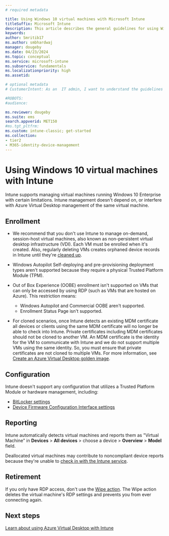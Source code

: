```yaml
---
# required metadata

title: Using Windows 10 virtual machines with Microsoft Intune
titleSuffix: Microsoft Intune
description: This article describes the general guidelines for using Windows 10 virtual machines with Microsoft Intune
keywords:
author: Smritib17  
ms.author: smbhardwaj
manager: dougeby
ms.date: 04/23/2024
ms.topic: conceptual
ms.service: microsoft-intune
ms.subservice: fundamentals
ms.localizationpriority: high
ms.assetid: 

# optional metadata
# CustomerIntent: As an  IT admin, I want to understand the guidelines for virtual machines running on Windows 10 enterprise so that I can manage the virtual machines running on Windows 10 Enterprise.

#ROBOTS:
#audience:

ms.reviewer: dougeby
ms.suite: ems
search.appverid: MET150
#ms.tgt_pltfrm:
ms.custom: intune-classic; get-started
ms.collection:
- tier2
- M365-identity-device-management
---
```


# Using Windows 10 virtual machines with Intune

Intune supports managing virtual machines running Windows 10 Enterprise with certain limitations. Intune management doesn't depend on, or interfere with Azure Virtual Desktop management of the same virtual machine.

## Enrollment

- We recommend that you don't use Intune to manage on-demand, session-host virtual machines, also known as non-persistent virtual desktop infrastructure (VDI). Each VM must be enrolled when it's created. Also, regularly deleting VMs creates orphaned device records in Intune until they're [cleaned up](../remote-actions/devices-wipe.md#automatically-delete-devices-with-cleanup-rules).

- Windows Autopilot Self-deploying and pre-provisioning deployment types aren't supported because they require a physical Trusted Platform Module (TPM).

- Out of Box Experience (OOBE) enrollment isn't supported on VMs that can only be accessed by using RDP (such as VMs that are hosted on Azure).
This restriction means:
  - Windows Autopilot and Commercial OOBE aren't supported.
  - Enrollment Status Page isn't supported.

- For cloned scenarios, once Intune detects an existing MDM certificate all devices or clients using the same MDM certificate will no longer be able to check into Intune. Private certificates including MDM certificates should not be cloned to another VM. An MDM certificate is the identity for the VM to communicate with Intune and we do not support multiple VMs using the same identity. So, you must ensure that private certificates are not cloned to multiple VMs. For more information, see [Create an Azure Virtual Desktop golden image](/azure/virtual-desktop/set-up-golden-image).  

## Configuration

Intune doesn't support any configuration that utilizes a Trusted Platform Module or hardware management, including:

- [BitLocker settings](../configuration/device-profiles.md#endpoint-protection)
- [Device Firmware Configuration Interface settings](../configuration/device-profiles.md#bios-configuration-and-dfci)

## Reporting

Intune automatically detects virtual machines and reports them as "Virtual Machine" in **Devices** > **All devices** > choose a device > **Overview** > **Model** field.

Deallocated virtual machines may contribute to noncompliant device reports because they're unable to [check in with the Intune service](../configuration/device-profile-troubleshoot.md#policy-refresh-intervals).

## Retirement

If you only have RDP access, don't use the [Wipe action](../remote-actions/devices-wipe.md#wipe). The Wipe action deletes the virtual machine's RDP settings and prevents you from ever connecting again.

## Next steps

[Learn about using Azure Virtual Desktop with Intune](azure-virtual-desktop.md)
